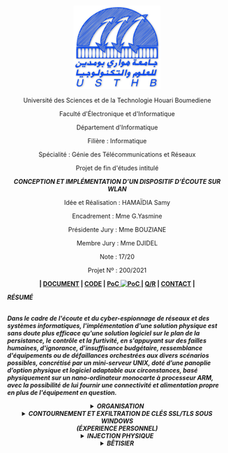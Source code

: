 <p align="center"> <img width="200" src="https://raw.githubusercontent.com/SamyUSTHB/CONCEPTION_IMPLEMENTATION_DISPOSITIF_ECOUTE_WLAN/main/IMG/USTHB.png" alt="USTHB"> </p>
<p align="center"> Université des Sciences et de la Technologie Houari Boumediene </p>
<p align="center"> Faculté d'Électronique et d'Informatique </p>
<p align="center"> Département d'Informatique </p>
<p align="center"> Filière : Informatique </p>
<p align="center"> Spécialité : Génie des Télécommunications et Réseaux </p>
<p align="center"> Projet de fin d'études intitulé </p>
<p align="center"> <b><i> CONCEPTION ET IMPLÉMENTATION 
  D’UN DISPOSITIF D’ÉCOUTE SUR WLAN</i></b> </p>

<p align="center"> Idée et Réalisation : HAMAÏDIA Samy </p>
<p align="center"> Encadrement : Mme G.Yasmine </p>
<p align="center"> Présidente Jury : Mme BOUZIANE</p>
<p align="center"> Membre Jury : Mme DJIDEL</p>
<p align="center"> Note : 17/20 </p>
<p align="center"> Projet Nº : 200/2021 <b> </p>
  
<p align="center">|
  <a href="https://github.com/SamyUSTHB/CONCEPTION_IMPLEMENTATION_DISPOSITIF_ECOUTE_WLAN/blob/main/200-2021.pdf"> DOCUMENT</a> |
  <a href="https://github.com/SamyUSTHB/CONCEPTION_IMPLEMENTATION_DISPOSITIF_ECOUTE_WLAN"> CODE</a> | 
  <a href="https://youtu.be/8Fv7tXQc5Cs"> PoC <img width="30" src="https://upload.wikimedia.org/wikipedia/commons/9/90/Logo_of_YouTube_%282013-2015%29.svg" alt="PoC"> </a> |
  <a href="https://github.com/SamyUSTHB/CONCEPTION_IMPLEMENTATION_DISPOSITIF_ECOUTE_WLAN"> Q/R</a> |
  <a href="mailto:HAMAIDIA.USTHB@gmail.com"> CONTACT</a> |
</p>


<summary><i>RÉSUMÉ</i></summary>
  <br/>
  <p><i>
Dans le cadre de l'écoute et du cyber-espionnage de réseaux et des systèmes informatiques, l'implémentation d'une solution physique est sans doute plus efficace qu'une solution logiciel sur le plan de la persistance, le contrôle et la furtivité, en s'appuyant sur des failles humaines, d'ignorance, d’insuffisance budgétaire, ressemblance d'équipements ou de défaillances orchestrées aux divers scénarios possibles, concrétisé par un mini-serveur UNIX, doté d’une panoplie d’option physique et logiciel adaptable aux circonstances, basé physiquement sur un nano-ordinateur monocarte à processeur ARM, avec la possibilité de lui fournir une connectivité et alimentation propre en plus de l'équipement en question.
  </p></i>

<details align="center">
<summary><i>ORGANISATION</i></summary>
  <br/>
  <img src="https://github.com/SamyUSTHB/CONCEPTION_IMPLEMENTATION_DISPOSITIF_ECOUTE_WLAN/blob/main/IMG/ORG.png" alt="ORGANISATION">
<p align="center"><i> Organisation des différents programmes et scripts </i> </p>
</details>

<details align="center">
<summary><i>CONTOURNEMENT ET EXFILTRATION DE CLÉS SSL/TLS SOUS WINDOWS <br/> (ÉXPERIENCE PERSONNEL) </i></summary>
  <br/>
  <img  src="https://github.com/SamyUSTHB/CONCEPTION_IMPLEMENTATION_DISPOSITIF_ECOUTE_WLAN/blob/main/IMG/SSLBYPASS.png" alt="SSL/TLS BYPASS">
  <br/>
<p align="center"><i> Approche d'exfiltration de clés de chiffrement sous Windows </i> </p>
</details>

<details align="center">
<summary><i>INJECTION PHYSIQUE</i></summary>
  <br/>
  <img width="500" src="https://github.com/SamyUSTHB/CONCEPTION_IMPLEMENTATION_DISPOSITIF_ECOUTE_WLAN/blob/main/IMG/PHYSICAL%20BACKDOOR.JPG" alt="PHYSICAL BACKDOOR">
<p align="center"><i> Backdoor physique intégré a un équipement réseau </i> </p>
</details>

<details align="center">
<summary><i>BÊTISIER</i></summary>
  <br/>
  <img width="500" src="https://github.com/SamyUSTHB/CONCEPTION_IMPLEMENTATION_DISPOSITIF_ECOUTE_WLAN/blob/main/IMG/Betisier1.JPG" alt="BETISIER">
<p align="center"><i> Tout et rien! </i> </p>
</details>
